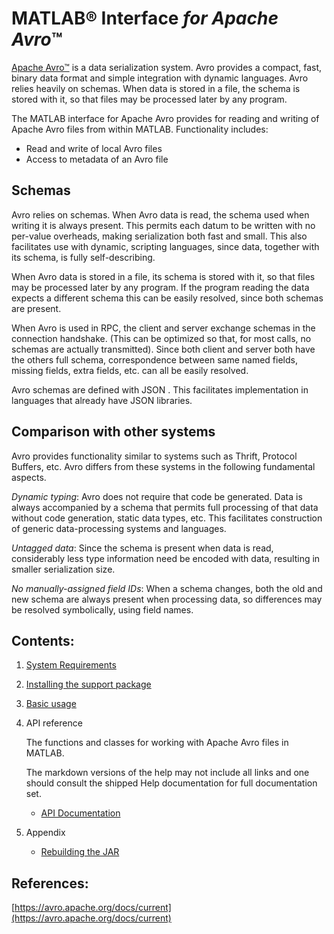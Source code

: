 [//]: #  (copyright 2017-2020, The MathWorks, Inc.)
# MATLAB&reg; Interface *for Apache Avro*™

[Apache Avro™](https://avro.apache.org/) is a data serialization system.
Avro provides a compact, fast, binary data format and simple integration with dynamic languages.
Avro relies heavily on schemas. When data is stored in a file, the schema is stored with it, so that files may be processed later by any program.

The MATLAB interface for Apache Avro provides for reading and writing of Apache Avro files from within MATLAB. Functionality includes:
* Read and write of local Avro files
* Access to metadata of an Avro file

## Schemas
Avro relies on schemas. When Avro data is read, the schema used when writing it is always present. This permits each datum to be written with no per-value overheads, making serialization both fast and small. This also facilitates use with dynamic, scripting languages, since data, together with its schema, is fully self-describing.

When Avro data is stored in a file, its schema is stored with it, so that files may be processed later by any program. If the program reading the data expects a different schema this can be easily resolved, since both schemas are present.

When Avro is used in RPC, the client and server exchange schemas in the connection handshake. (This can be optimized so that, for most calls, no schemas are actually transmitted). Since both client and server both have the others full schema, correspondence between same named fields, missing fields, extra fields, etc. can all be easily resolved.

Avro schemas are defined with JSON . This facilitates implementation in languages that already have JSON libraries.

## Comparison with other systems
Avro provides functionality similar to systems such as Thrift, Protocol Buffers, etc. Avro differs from these systems in the following fundamental aspects.

*Dynamic typing*: Avro does not require that code be generated. Data is always accompanied by a schema that permits full processing of that data without code generation, static data types, etc. This facilitates construction of generic data-processing systems and languages.

*Untagged data*: Since the schema is present when data is read, considerably less type information need be encoded with data, resulting in smaller serialization size.

*No manually-assigned field IDs*: When a schema changes, both the old and new schema are always present when processing data, so differences may be resolved symbolically, using field names.

## Contents:
1. [System Requirements](Requirements.md)
2. [Installing the support package](Installation.md)
3. [Basic usage](BasicUsage.md)
4. API reference

    The functions and classes for working with Apache Avro files in MATLAB.

   The markdown versions of the help may not include all links and one should consult the shipped Help documentation for full documentation set.

    - [API Documentation](../Documentation/api/)
5. Appendix
    - [Rebuilding the JAR](Rebuild.md)

## References:
 [https://avro.apache.org/docs/current](https://avro.apache.org/docs/current)
